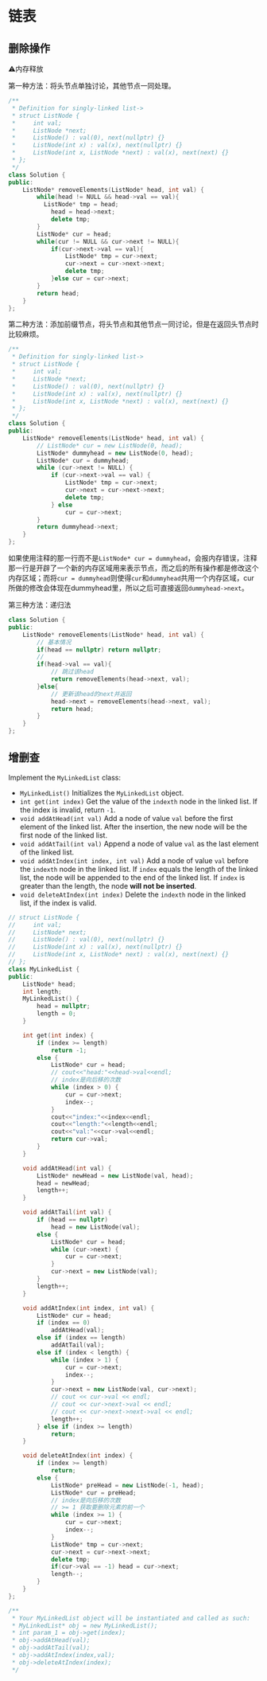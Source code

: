 # 链表

## 删除操作

⚠️内存释放

第一种方法：将头节点单独讨论，其他节点一同处理。

```c++
/**
 * Definition for singly-linked list->
 * struct ListNode {
 *     int val;
 *     ListNode *next;
 *     ListNode() : val(0), next(nullptr) {}
 *     ListNode(int x) : val(x), next(nullptr) {}
 *     ListNode(int x, ListNode *next) : val(x), next(next) {}
 * };
 */
class Solution {
public:
    ListNode* removeElements(ListNode* head, int val) {
        while(head != NULL && head->val == val){
          ListNode* tmp = head;
            head = head->next;
          	delete tmp;
        }
        ListNode* cur = head;
        while(cur != NULL && cur->next != NULL){
            if(cur->next->val == val){
                ListNode* tmp = cur->next;
                cur->next = cur->next->next;
                delete tmp;
            }else cur = cur->next;
        }
        return head;
    }
};
```

第二种方法：添加前缀节点，将头节点和其他节点一同讨论，但是在返回头节点时比较麻烦。

```c++
/**
 * Definition for singly-linked list->
 * struct ListNode {
 *     int val;
 *     ListNode *next;
 *     ListNode() : val(0), next(nullptr) {}
 *     ListNode(int x) : val(x), next(nullptr) {}
 *     ListNode(int x, ListNode *next) : val(x), next(next) {}
 * };
 */
class Solution {
public:
    ListNode* removeElements(ListNode* head, int val) {
        // ListNode* cur = new ListNode(0, head);
        ListNode* dummyhead = new ListNode(0, head);
        ListNode* cur = dummyhead;
        while (cur->next != NULL) {
            if (cur->next->val == val) {
                ListNode* tmp = cur->next;
                cur->next = cur->next->next;
                delete tmp;
            } else
                cur = cur->next;
        }
        return dummyhead->next;
    }
};
```

如果使用注释的那一行而不是`ListNode* cur = dummyhead`，会报内存错误，注释那一行是开辟了一个新的内存区域用来表示节点，而之后的所有操作都是修改这个内存区域；而将`cur = dummyhead`则使得`cur`和`dummyhead`共用一个内存区域，cur所做的修改会体现在dummyhead里，所以之后可直接返回`dummyhead->next`。

第三种方法：递归法

```c++
class Solution {
public:
    ListNode* removeElements(ListNode* head, int val) {
      	// 基本情况
        if(head == nullptr) return nullptr;
      	//
        if(head->val == val){
          	// 跳过该head
            return removeElements(head->next, val);
        }else{
          	// 更新该head的next并返回
            head->next = removeElements(head->next, val);
            return head;
        }
    }
};
```

## 增删查

Implement the `MyLinkedList` class:

- `MyLinkedList()` Initializes the `MyLinkedList` object.
- `int get(int index)` Get the value of the `indexth` node in the linked list. If the index is invalid, return `-1`.
- `void addAtHead(int val)` Add a node of value `val` before the first element of the linked list. After the insertion, the new node will be the first node of the linked list.
- `void addAtTail(int val)` Append a node of value `val` as the last element of the linked list.
- `void addAtIndex(int index, int val)` Add a node of value `val` before the `indexth` node in the linked list. If `index` equals the length of the linked list, the node will be appended to the end of the linked list. If `index` is greater than the length, the node **will not be inserted**.
- `void deleteAtIndex(int index)` Delete the `indexth` node in the linked list, if the index is valid.

```c++
// struct ListNode {
//     int val;
//     ListNode* next;
//     ListNode() : val(0), next(nullptr) {}
//     ListNode(int x) : val(x), next(nullptr) {}
//     ListNode(int x, ListNode* next) : val(x), next(next) {}
// };
class MyLinkedList {
public:
    ListNode* head;
    int length;
    MyLinkedList() {
        head = nullptr;
        length = 0;
    }

    int get(int index) {
        if (index >= length)
            return -1;
        else {
            ListNode* cur = head;
            // cout<<"head:"<<head->val<<endl;
            // index是向后移的次数
            while (index > 0) {
                cur = cur->next;
                index--;
            }
            cout<<"index:"<<index<<endl;
            cout<<"length:"<<length<<endl;
            cout<<"val:"<<cur->val<<endl;
            return cur->val;
        }
    }

    void addAtHead(int val) {
        ListNode* newHead = new ListNode(val, head);
        head = newHead;
        length++;
    }

    void addAtTail(int val) {
        if (head == nullptr)
            head = new ListNode(val);
        else {
            ListNode* cur = head;
            while (cur->next) {
                cur = cur->next;
            }
            cur->next = new ListNode(val);
        }
        length++;
    }

    void addAtIndex(int index, int val) {
        ListNode* cur = head;
        if (index == 0)
            addAtHead(val);
        else if (index == length)
            addAtTail(val);
        else if (index < length) {
            while (index > 1) {
                cur = cur->next;
                index--;
            }
            cur->next = new ListNode(val, cur->next);
            // cout << cur->val << endl;
            // cout << cur->next->val << endl;
            // cout << cur->next->next->val << endl;
            length++;
        } else if (index >= length)
            return;
    }

    void deleteAtIndex(int index) {
        if (index >= length)
            return;
        else {
            ListNode* preHead = new ListNode(-1, head);
            ListNode* cur = preHead;
            // index是向后移的次数
            // >= 1 获取要删除元素的前一个
            while (index >= 1) {
                cur = cur->next;
                index--;
            }
            ListNode* tmp = cur->next;
            cur->next = cur->next->next;
            delete tmp;
            if(cur->val == -1) head = cur->next;
            length--;
        }
    }
};

/**
 * Your MyLinkedList object will be instantiated and called as such:
 * MyLinkedList* obj = new MyLinkedList();
 * int param_1 = obj->get(index);
 * obj->addAtHead(val);
 * obj->addAtTail(val);
 * obj->addAtIndex(index,val);
 * obj->deleteAtIndex(index);
 */
```

